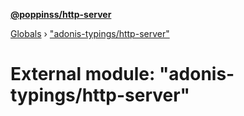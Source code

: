 **[@poppinss/http-server](../README.md)**

[Globals](../README.md) › ["adonis-typings/http-server"](_adonis_typings_http_server_.md)

# External module: "adonis-typings/http-server"